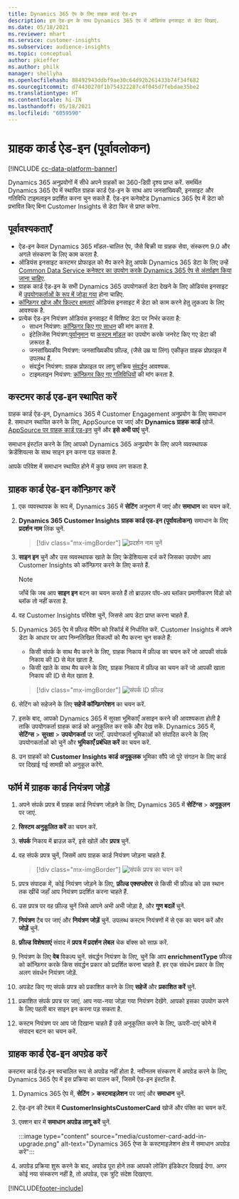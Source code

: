 ```yaml
---
title: Dynamics 365 ऐप के लिए ग्राहक कार्ड ऐड-इन
description: इस ऐड-इन के साथ Dynamics 365 ऐप में ऑडियंस इनसाइट से डेटा दिखाएं.
ms.date: 05/18/2021
ms.reviewer: mhart
ms.service: customer-insights
ms.subservice: audience-insights
ms.topic: conceptual
author: pkieffer
ms.author: philk
manager: shellyha
ms.openlocfilehash: 88492943ddbf9ae30c64d92b261433b74f34f682
ms.sourcegitcommit: d74430270f1b754322287c4f045d7febdae35be2
ms.translationtype: HT
ms.contentlocale: hi-IN
ms.lasthandoff: 05/18/2021
ms.locfileid: "6059590"
---
```

# <a name="customer-card-add-in-preview"></a>ग्राहक कार्ड ऐड-इन (पूर्वावलोकन)

[!INCLUDE [cc-data-platform-banner](../includes/cc-data-platform-banner.md)]

Dynamics 365 अनुप्रयोगों में सीधे अपने ग्राहकों का 360-डिग्री दृश्य प्राप्त करें. समर्थित Dynamics 365 ऐप में स्थापित ग्राहक कार्ड ऐड-इन के साथ आप जनसांख्यिकी, इनसाइट और गतिविधि टाइमलाइन प्रदर्शित करना चुन सकते हैं. ऐड-इन कनेक्टेड Dynamics 365 ऐप में डेटा को प्रभावित किए बिना Customer Insights से डेटा फिर से प्राप्त करेगा. 

## <a name="prerequisites"></a>पूर्वावश्यकताएँ

- ऐड-इन केवल Dynamics 365 मॉडल-चालित ऐप, जैसे बिक्री या ग्राहक सेवा, संस्करण 9.0 और अगले संस्करण के लिए काम करता है.
- ऑडियंस इनसाइट कस्टमर प्रोफाइल को मैप करने हेतु आपके Dynamics 365 डेटा के लिए उन्हें [Common Data Service कनेक्टर का उपयोग करके Dynamics 365 ऐप से अंतर्ग्रहण किया जाना चाहिए](connect-power-query.md).
- ग्राहक कार्ड ऐड-इन के सभी Dynamics 365 उपयोगकर्ता डेटा देखने के लिए ऑडियंस इनसाइट में [उपयोगकर्ताओं के रूप में जोड़ा गया](permissions.md) होना चाहिए.
- [कॉन्फ़िगर खोज और फ़िल्टर क्षमताएं](search-filter-index.md) ऑडियंस इनसाइट में डेटा को काम करने हेतु लुकअप के लिए आवश्यक है.
- प्रत्येक ऐड-इन नियंत्रण ऑडियंस इनसाइट में विशिष्ट डेटा पर निर्भर करता है:
  - साधन नियंत्रण: [कॉन्फ़िगर किए गए साधन](measures.md) की मांग करता है.
  - इंटेलिजेंस नियंत्रण:[पूर्वानुमान](predictions.md) या [कस्टम मॉडल](custom-models.md) का उपयोग करके जनरेट किए गए डेटा की ज़रूरत है.
  - जनसांख्यिकीय नियंत्रण: जनसांख्यिकीय फ़ील्ड, (जैसे उम्र या लिंग) एकीकृत ग्राहक प्रोफ़ाइल में उपलब्ध हैं.
  - संवर्द्धन नियंत्रण: ग्राहक प्रोफ़ाइल पर लागू सक्रिय [संवर्द्धन](enrichment-hub.md) आवश्यक.
  - टाइमलाइन नियंत्रण: [कॉन्फ़िगर किए गए गतिविधियों](activities.md) की मांग करता है.

## <a name="install-the-customer-card-add-in"></a>कस्टमर कार्ड एड-इन स्थापित करें

ग्राहक कार्ड ऐड-इन, Dynamics 365 में Customer Engagement अनुप्रयोग के लिए समाधान है. समाधान स्थापित करने के लिए, AppSource पर जाएं और **Dynamics ग्राहक कार्ड** खोजें. [AppSource पर ग्राहक कार्ड एड-इन](https://appsource.microsoft.com/product/dynamics-365/mscrm.dynamics_365_customer_insights_customer_card_addin?tab=Overview) चुनें और **इसे अभी पाएं** चुनें.

समाधान इंस्टॉल करने के लिए आपको Dynamics 365 अनुप्रयोग के लिए अपने व्यवस्थापक क्रेडेंशियल्स के साथ साइन इन करना पड़ सकता है.

आपके परिवेश में समाधान स्थापित होने में कुछ समय लग सकता है.

## <a name="configure-the-customer-card-add-in"></a>ग्राहक कार्ड ऐड-इन कॉन्फ़िगर करें

1. एक व्यवस्थापक के रूप में, Dynamics 365 में **सेटिंग** अनुभाग में जाएं और **समाधान** का चयन करें.

1. **Dynamics 365 Customer Insights ग्राहक कार्ड एड-इन (पूर्वावलोकन)** समाधान के लिए **प्रदर्शन नाम** लिंक चुनें.

   > [!div class="mx-imgBorder"]
   > ![प्रदर्शन नाम चुनें](media/select-display-name.png "प्रदर्शन नाम चुनें")

1. **साइन इन** चुनें और उस व्यवस्थापक खाते के लिए क्रेडेंशियल्स दर्ज करें जिसका उपयोग आप Customer Insights को कॉन्फ़िगर करने के लिए करते हैं.

   > [!NOTE]
   > जाँचें कि जब आप **साइन इन** बटन का चयन करते हैं तो ब्राउज़र पॉप-अप ब्लॉकर प्रमाणीकरण विंडो को ब्लॉक तो नहीं करता है.

1. वह Customer Insights परिवेश चुनें, जिससे आप डेटा प्राप्त करना चाहते हैं.

1. Dynamics 365 ऐप में फ़ील्ड मैपिंग को रिकॉर्ड में निर्धारित करें. Customer Insights में अपने डेटा के आधार पर आप निम्नलिखित विकल्पों को मैप करना चुन सकते हैं:
   - किसी संपर्क के साथ मैप करने के लिए, ग्राहक निकाय में फ़ील्ड का चयन करें जो आपकी संपर्क निकाय की ID से मेल खाता है.
   - किसी खाते के साथ मैप करने के लिए, ग्राहक निकाय में फ़ील्ड का चयन करें जो आपकी खाता निकाय की ID से मेल खाता है.

   > [!div class="mx-imgBorder"]
   > ![संपर्क ID फ़ील्ड](media/contact-id-field.png "संपर्क ID फ़ील्ड")

1. सेटिंग को सहेजने के लिए **सहेजें कॉन्फ़िगरेशन** का चयन करें.

1. इसके बाद, आपको Dynamics 365 में सुरक्षा भूमिकाएँ असाइन करने की आवश्यकता होती है ताकि उपयोगकर्ता ग्राहक कार्ड को अनुकूलित कर सकें और देख सकें. Dynamics 365 में, **सेटिंग्स** > **सुरक्षा** > **उपयोगकर्ता** पर जाएँ. उपयोगकर्ता भूमिकाओं को संपादित करने के लिए उपयोगकर्ताओं को चुनें और **भूमिकाएँ प्रबंधित करें** का चयन करें.

1. उन ग्राहकों को **Customer Insights कार्ड अनुकूलक** भूमिका सौंपे जो पूरे संगठन के लिए कार्ड पर दिखाई गई सामग्री को अनुकूल करेंगे.

## <a name="add-customer-card-controls-to-forms"></a>फॉर्म में ग्राहक कार्ड नियंत्रण जोड़ें
  
1. अपने संपर्क प्रपत्र में ग्राहक कार्ड नियंत्रण जोड़ने के लिए, Dynamics 365 में **सेटिंग्स** > **अनुकूलन** पर जाएं.

1. **सिस्टम अनुकूलित करें** का चयन करें.

1. **संपर्क** निकाय में ब्राउज़ करें, इसे खोलें और **प्रपत्र** चुनें.

1. वह संपर्क प्रपत्र चुनें, जिसमें आप ग्राहक कार्ड नियंत्रण जोड़ना चाहते हैं.

    > [!div class="mx-imgBorder"]
    > ![संपर्क प्रपत्र का चयन करें](media/contact-active-forms.png "संपर्क प्रपत्र का चयन करें")

1. प्रपत्र संपादक में, कोई नियंत्रण जोड़ने के लिए, **फ़ील्ड एक्सप्लोरर** से किसी भी फ़ील्ड को उस स्थान तक खींचें जहाँ आप नियंत्रण प्रदर्शित करना चाहते हैं.

1. उस प्रपत्र पर वह फ़ील्ड चुनें जिसे आपने अभी अभी जोड़ा है, और **गुण बदलें** चुनें.

1. **नियंत्रण** टैब पर जाएं और **नियंत्रण जोड़ें** चुनें. उपलब्ध कस्टम नियंत्रणों में से एक का चयन करें और **जोड़ें** चुनें.

1. **फ़ील्ड विशेषताएं** संवाद में **प्रपत्र में प्रदर्शन लेबल** चेक बॉक्स को साफ़ करें.

1. नियंत्रण के लिए **वेब** विकल्प चुनें. संवर्द्धन नियंत्रण के लिए, चुनें कि आप **enrichmentType** फ़ील्ड को कॉन्फ़िगर करके किस संवर्द्धन प्रकार को प्रदर्शित करना चाहते हैं. हर एक संवर्धन प्रकार के लिए अलग संवर्धन नियंत्रण जोड़ें.

1. अपडेट किए गए संपर्क प्रपत्र को प्रकाशित करने के लिए **सहेजें** और **प्रकाशित करें** चुनें.

1. प्रकाशित संपर्क प्रपत्र पर जाएं. आप नया-नया जोड़ा गया नियंत्रण देखेंगे. आपको इसका उपयोग करने के लिए पहली बार साइन इन करना पड़ सकता है.

1. कस्टम नियंत्रण पर आप जो दिखाना चाहते हैं उसे अनुकूलित करने के लिए, ऊपरी-दाएं कोने में संपादन बटन का चयन करें.

## <a name="upgrade-customer-card-add-in"></a>ग्राहक कार्ड ऐड-इन अपग्रेड करें
कस्टमर कार्ड ऐड-इन स्वचालित रूप से अपग्रेड नहीं होता है. नवीनतम संस्करण में अपग्रेड करने के लिए, Dynamics 365 ऐप में इस प्रक्रिया का पालन करें, जिसमें ऐड-इन इंस्टॉल है.

1. Dynamics 365 ऐप में, **सेटिंग** > **कस्टमाइज़ेशन** पर जाएं और **समाधान** चुनें.

1. ऐड-इन की टेबल में **CustomerInsightsCustomerCard** खोजें और पंक्ति का चयन करें.

1. एक्शन बार में **समाधान अपग्रेड लागू करें** चुनें.

   :::image type="content" source="media/customer-card-add-in-upgrade.png" alt-text="Dynamics 365 ऐप्स के कस्टमाइज़ेशन क्षेत्र में समाधान अपग्रेड करें":::

1. अपग्रेड प्रक्रिया शुरू करने के बाद, अपग्रेड पूरा होने तक आपको लोडिंग इंडिकेटर दिखाई देगा. अगर कोई नया संस्करण नहीं है, तो अपग्रेड, एक त्रुटि संदेश दिखाएगा.


[!INCLUDE[footer-include](../includes/footer-banner.md)]
